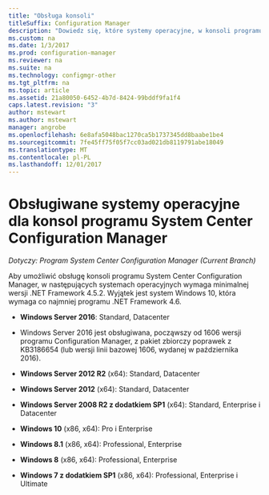 ```yaml
---
title: "Obsługa konsoli"
titleSuffix: Configuration Manager
description: "Dowiedz się, które systemy operacyjne, w konsoli programu System Center Configuration Manager obsługuje."
ms.custom: na
ms.date: 1/3/2017
ms.prod: configuration-manager
ms.reviewer: na
ms.suite: na
ms.technology: configmgr-other
ms.tgt_pltfrm: na
ms.topic: article
ms.assetid: 21a80050-6452-4b7d-8424-99bddf9fa1f4
caps.latest.revision: "3"
author: mstewart
ms.author: mstewart
manager: angrobe
ms.openlocfilehash: 6e8afa5048bac1270ca5b1737345dd8baabe1be4
ms.sourcegitcommit: 7fe45ff75f05f7cc03ad021db8119791abe18049
ms.translationtype: MT
ms.contentlocale: pl-PL
ms.lasthandoff: 12/01/2017
---
```

# <a name="supported-operating-systems-for-system-center-configuration-manager-consoles"></a>Obsługiwane systemy operacyjne dla konsol programu System Center Configuration Manager

*Dotyczy: Program System Center Configuration Manager (Current Branch)*


 Aby umożliwić obsługę konsoli programu System Center Configuration Manager, w następujących systemach operacyjnych wymaga minimalnej wersji .NET Framework 4.5.2. Wyjątek jest system Windows 10, która wymaga co najmniej programu .NET Framework 4.6.  

-   **Windows Server 2016**: Standard, Datacenter  
  - Windows Server 2016 jest obsługiwana, począwszy od 1606 wersji programu Configuration Manager, z pakiet zbiorczy poprawek z KB3186654 (lub wersji linii bazowej 1606, wydanej w października 2016).  


-   **Windows Server 2012 R2** (x64): Standard, Datacenter  

-   **Windows Server 2012** (x64): Standard, Datacenter  

-   **Windows Server 2008 R2 z dodatkiem SP1** (x64): Standard, Enterprise i Datacenter  

-   **Windows 10** (x86, x64): Pro i Enterprise  

-   **Windows 8.1** (x86, x64): Professional, Enterprise  

-   **Windows 8** (x86, x64): Professional, Enterprise  

-   **Windows 7 z dodatkiem SP1** (x86, x64): Professional, Enterprise i Ultimate  
